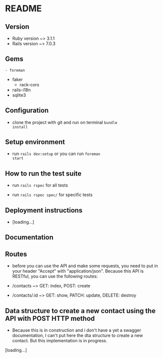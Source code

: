 # README

## Version
  * Ruby version ~> 3.1.1
  * Rails version ~> 7.0.3

## Gems
	- foreman
  - faker
	- rack-cors
  - rails-i18n
  - sqlite3

## Configuration
* clone the project with git and run on terminal <code>bundle install</code>

## Setup environment
* run <code>rails dev:setup</code> or you can run <code>foreman start</code>

## How to run the test suite
* run <code>rails rspec</code> for all tests

* run <code>rails rspec spec/</code> for specific tests

## Deployment instructions
* [loading...]

## Documentation

## Routes
* before you can use the API and make some requests, you need to put in your header "Accept" with "application/json". Because this API is RESTful, you can use the following routes:

* /contacts ~> GET: index, POST: create

* /contacts/:id ~> GET: show, PATCH: update, DELETE: destroy

## Data structure to create a new contact using the API with POST HTTP method
* Because this is in construction and i don't have a yet a swagger documentation, I can't put here the dta structure to create a new contact. But this implementation is in progress.

[loading...]
